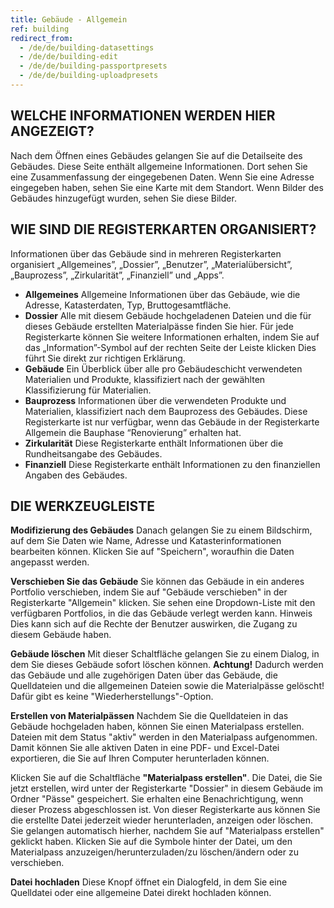 ```yaml
---
title: Gebäude - Allgemein
ref: building
redirect_from:
  - /de/de/building-datasettings
  - /de/de/building-edit
  - /de/de/building-passportpresets
  - /de/de/building-uploadpresets
---
```


## WELCHE INFORMATIONEN WERDEN HIER ANGEZEIGT?
Nach dem Öffnen eines Gebäudes gelangen Sie auf die Detailseite des Gebäudes. Diese Seite enthält allgemeine Informationen. Dort sehen Sie eine Zusammenfassung der eingegebenen Daten. Wenn Sie eine Adresse eingegeben haben, sehen Sie eine Karte mit dem Standort. Wenn Bilder des Gebäudes hinzugefügt wurden, sehen Sie diese Bilder.

## WIE SIND DIE REGISTERKARTEN ORGANISIERT?
Informationen über das Gebäude sind in mehreren Registerkarten organisiert „Allgemeines”, „Dossier”, „Benutzer”, „Materialübersicht”, „Bauprozess”, „Zirkularität”, „Finanziell” und „Apps”.

- **Allgemeines** Allgemeine Informationen über das Gebäude, wie die Adresse, Katasterdaten, Typ, Bruttogesamtfläche.
- **Dossier** Alle mit diesem Gebäude hochgeladenen Dateien und die für dieses Gebäude erstellten Materialpässe finden Sie hier. Für jede Registerkarte können Sie weitere Informationen erhalten, indem Sie auf das „Information”-Symbol auf der rechten Seite der Leiste klicken Dies führt Sie direkt zur richtigen Erklärung.
- **Gebäude** Ein Überblick über alle pro Gebäudeschicht verwendeten Materialien und Produkte, klassifiziert nach der gewählten Klassifizierung für Materialien.
- **Bauprozess** Informationen über die verwendeten Produkte und Materialien, klassifiziert nach dem Bauprozess des Gebäudes. Diese Registerkarte ist nur verfügbar, wenn das Gebäude in der Registerkarte Allgemein die Bauphase “Renovierung” erhalten hat.
- **Zirkularität** Diese Registerkarte enthält Informationen über die Rundheitsangabe des Gebäudes.
- **Finanziell** Diese Registerkarte enthält Informationen zu den finanziellen Angaben des Gebäudes.

## DIE WERKZEUGLEISTE
**Modifizierung des Gebäudes**
Danach gelangen Sie zu einem Bildschirm, auf dem Sie Daten wie Name, Adresse und Katasterinformationen bearbeiten können. Klicken Sie auf "Speichern", woraufhin die Daten angepasst werden.

**Verschieben Sie das Gebäude** 
Sie können das Gebäude in ein anderes Portfolio verschieben, indem Sie auf "Gebäude verschieben" in der Registerkarte "Allgemein" klicken. Sie sehen eine Dropdown-Liste mit den verfügbaren Portfolios, in die das Gebäude verlegt werden kann. Hinweis Dies kann sich auf die Rechte der Benutzer auswirken, die Zugang zu diesem Gebäude haben.

**Gebäude löschen** 
Mit dieser Schaltfläche gelangen Sie zu einem Dialog, in dem Sie dieses Gebäude sofort löschen können. **Achtung!** Dadurch werden das Gebäude und alle zugehörigen Daten über das Gebäude, die Quelldateien und die allgemeinen Dateien sowie die Materialpässe gelöscht! Dafür gibt es keine "Wiederherstellungs"-Option.

**Erstellen von Materialpässen** 
Nachdem Sie die Quelldateien in das Gebäude hochgeladen haben, können Sie einen Materialpass erstellen. Dateien mit dem Status "aktiv" werden in den Materialpass aufgenommen. Damit können Sie alle aktiven Daten in eine PDF- und Excel-Datei exportieren, die Sie auf Ihren Computer herunterladen können.

Klicken Sie auf die Schaltfläche **"Materialpass erstellen"**. Die Datei, die Sie jetzt erstellen, wird unter der Registerkarte "Dossier" in diesem Gebäude im Ordner "Pässe" gespeichert. Sie erhalten eine Benachrichtigung, wenn dieser Prozess abgeschlossen ist. Von dieser Registerkarte aus können Sie die erstellte Datei jederzeit wieder herunterladen, anzeigen oder löschen. Sie gelangen automatisch hierher, nachdem Sie auf "Materialpass erstellen" geklickt haben. Klicken Sie auf die Symbole hinter der Datei, um den Materialpass anzuzeigen/herunterzuladen/zu löschen/ändern oder zu verschieben.

**Datei hochladen** 
Diese Knopf öffnet ein Dialogfeld, in dem Sie eine Quelldatei oder eine allgemeine Datei direkt hochladen können.
